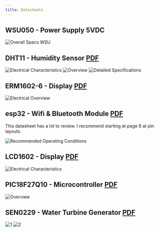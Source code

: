 ```yaml
---
title: Datasheets
---
```


WSU050 - Power Supply 5VDC
---
![Overall Specs WSU](https://github.com/user-attachments/assets/dc10a508-ec1d-462f-a71c-8584cde97fef)

DHT11 - Humidity Sensor [PDF](https://github.com/user-attachments/files/18630566/DHT11-Technical-Data-Sheet-Translated-Version-1143054.pdf)
---
![Electrical Characteristics](https://github.com/user-attachments/assets/68ef25b9-58d5-4356-8450-5e7f9221cc1c)
![Overview](https://github.com/user-attachments/assets/ec5ece94-e726-45e7-8d8a-54a6949c9e77)
![Detailed Specifications](https://github.com/user-attachments/assets/fce897e7-8603-48e4-aaad-669dd75d068b)

ERM1602-6 - Display [PDF](https://github.com/user-attachments/files/18630571/ERM1602-6_Series_Datasheet.pdf)
---
![Electrical Overview](https://github.com/user-attachments/assets/eabb65a6-703c-40cc-bb7a-979b12244ff6)

esp32 - Wifi & Bluetooth Module [PDF](https://github.com/user-attachments/files/18630572/esp32-wroom-32_datasheet_en.pdf)
---
This datasheet has a lot to review. I recommend starting at page 9 at pin layouts.

![Recommended Operating Conditions](https://github.com/user-attachments/assets/268f1eca-8b5f-4e95-8691-5cc215755d1f)

LCD1602 - Display [PDF](https://github.com/user-attachments/files/18630576/LCD1602.pdf)
---
![Electrical Characteristics](https://github.com/user-attachments/assets/8bfb4eda-ae0c-4384-92bf-e412e4078cba)

PIC18F27Q10 - Microcontroller [PDF](https://github.com/user-attachments/files/18630579/PIC18F27-47Q10-Micorcontroller-Data-Sheet-DS40002043.pdf)
---
![Overview](https://github.com/user-attachments/assets/863233ec-4e85-42bb-b062-0bb46e0e7dd3)

SEN0229 - Water Turbine Generator [PDF](https://github.com/user-attachments/files/18630581/SEN0229_Web.pdf)
---
![1](https://github.com/user-attachments/assets/3c0c55e7-2fe0-4196-90d2-f14bdf774e51)
![2](https://github.com/user-attachments/assets/a5fec78f-e4f0-40a6-afc2-2a082cf8aa5c)


